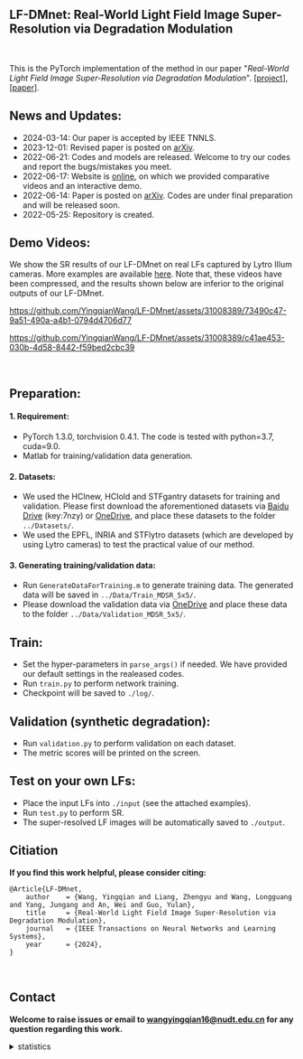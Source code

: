 ## LF-DMnet: Real-World Light Field Image Super-Resolution via Degradation Modulation
<br>

This is the PyTorch implementation of the method in our paper "*Real-World Light Field Image Super-Resolution via Degradation Modulation*". [[project](https://yingqianwang.github.io/LF-DMnet/)], [[paper](https://arxiv.org/pdf/2206.06214.pdf)].<br>

## News and Updates:
* 2024-03-14: Our paper is accepted by IEEE TNNLS.
* 2023-12-01: Revised paper is posted on [arXiv](https://arxiv.org/pdf/2206.06214.pdf).
* 2022-06-21: Codes and models are released. Welcome to try our codes and report the bugs/mistakes you meet.
* 2022-06-17: Website is [online](https://yingqianwang.github.io/LF-DMnet/), on which we provided comparative videos and an interactive demo.
* 2022-06-14: Paper is posted on [arXiv](https://arxiv.org/pdf/2206.06214.pdf). Codes are under final preparation and will be released soon.
* 2022-05-25: Repository is created.


## Demo Videos:
We show the SR results of our LF-DMnet on real LFs captured by Lytro Illum cameras. More examples are available [here](https://github.com/YingqianWang/LF-DMnet/blob/main/demo_videos.md). Note that, these videos have been compressed, and the results shown below are inferior to the original outputs of our LF-DMnet.



https://github.com/YingqianWang/LF-DMnet/assets/31008389/73490c47-9a51-490a-a4b1-0794d4706d77



https://github.com/YingqianWang/LF-DMnet/assets/31008389/c41ae453-030b-4d58-8442-f59bed2cbc39



<br>

## Preparation:

#### 1. Requirement:
* PyTorch 1.3.0, torchvision 0.4.1. The code is tested with python=3.7, cuda=9.0.
* Matlab for training/validation data generation.

#### 2. Datasets:
* We used the HCInew, HCIold and STFgantry datasets for training and validation. Please first download the aforementioned datasets via [Baidu Drive](https://pan.baidu.com/s/1mYQR6OBXoEKrOk0TjV85Yw) (key:7nzy) or [OneDrive](https://stuxidianeducn-my.sharepoint.com/:f:/g/personal/zyliang_stu_xidian_edu_cn/EpkUehGwOlFIuSSdadq9S4MBEeFkNGPD_DlzkBBmZaV_mA?e=FiUeiv), and place these datasets to the folder `../Datasets/`.
* We used the EPFL, INRIA and STFlytro datasets (which are developed by using Lytro cameras) to test the practical value of our method.

#### 3. Generating training/validation data:
* Run `GenerateDataForTraining.m` to generate training data. The generated data will be saved in `../Data/Train_MDSR_5x5/`.
* Please download the validation data via [OneDrive](https://stuxidianeducn-my.sharepoint.com/:f:/g/personal/zyliang_stu_xidian_edu_cn/EgVU4b1ImNFMuchPObqZjLYBbI7zcfn_3tcM8bpXzphX5g) and place these data to the folder `../Data/Validation_MDSR_5x5/`.

## Train:
* Set the hyper-parameters in `parse_args()` if needed. We have provided our default settings in the realeased codes.
* Run `train.py` to perform network training.
* Checkpoint will be saved to `./log/`.

## Validation (synthetic degradation):
* Run `validation.py` to perform validation on each dataset.
* The metric scores will be printed on the screen.

## Test on your own LFs:
* Place the input LFs into `./input` (see the attached examples).
* Run `test.py` to perform SR. 
* The super-resolved LF images will be automatically saved to `./output`.

## Citiation
**If you find this work helpful, please consider citing:**
```
@Article{LF-DMnet,
    author    = {Wang, Yingqian and Liang, Zhengyu and Wang, Longguang and Yang, Jungang and An, Wei and Guo, Yulan},
    title     = {Real-World Light Field Image Super-Resolution via Degradation Modulation},
    journal   = {IEEE Transactions on Neural Networks and Learning Systems}, 
    year      = {2024},   
}
```
<br>

## Contact
**Welcome to raise issues or email to [wangyingqian16@nudt.edu.cn](wangyingqian16@nudt.edu.cn) for any question regarding this work.**

<details> 
<summary>statistics</summary>

![visitors](https://visitor-badge.glitch.me/badge?page_id=YingqianWang/LF-DMnet)

</details> 
